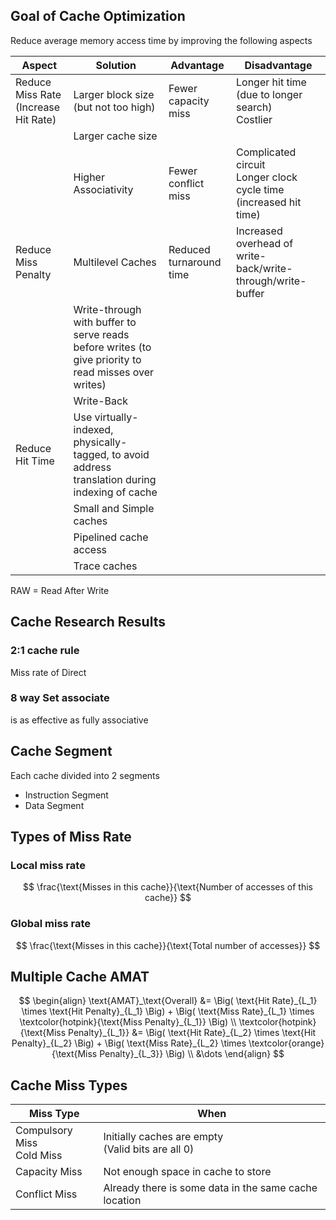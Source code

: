 ## Goal of Cache Optimization

Reduce average memory access time by improving the following aspects

| Aspect                                    | Solution                                                     | Advantage               | Disadvantage                                                 |
| ----------------------------------------- | ------------------------------------------------------------ | ----------------------- | ------------------------------------------------------------ |
| Reduce Miss Rate<br />(Increase Hit Rate) | Larger block size (but not too high)                         | Fewer capacity miss     | Longer hit time (due to longer search)<br />Costlier         |
|                                           | Larger cache size                                            |                         |                                                              |
|                                           | Higher Associativity                                         | Fewer conflict miss     | Complicated circuit<br />Longer clock cycle time (increased hit time) |
| Reduce Miss Penalty                       | Multilevel Caches                                            | Reduced turnaround time | Increased overhead of write-back/write-through/write-buffer  |
|                                           | Write-through with buffer to serve reads before writes (to give priority to read misses over writes) |                         |                                                              |
|                                           | Write-Back                                                   |                         |                                                              |
| Reduce Hit Time                           | Use virtually-indexed, physically-tagged, to avoid address translation during indexing of cache |                         |                                                              |
|                                           | Small and Simple caches                                      |                         |                                                              |
|                                           | Pipelined cache access                                       |                         |                                                              |
|                                           | Trace caches                                                 |                         |                                                              |

RAW = Read After Write

## Cache Research Results

### 2:1 cache rule

Miss rate of Direct 

### 8 way Set associate

is as effective as fully associative 

## Cache Segment

Each cache divided into 2 segments

- Instruction Segment
- Data Segment

## Types of Miss Rate

### Local miss rate

$$
\frac{\text{Misses in this cache}}{\text{Number of accesses of this cache}}
$$

### Global miss rate

$$
\frac{\text{Misses in this cache}}{\text{Total number of accesses}}
$$

## Multiple Cache AMAT

$$
\begin{align}
\text{AMAT}_\text{Overall} &=
\Big(
\text{Hit Rate}_{L_1} \times \text{Hit Penalty}_{L_1}
\Big) +
\Big(
\text{Miss Rate}_{L_1} \times \textcolor{hotpink}{\text{Miss Penalty}_{L_1}}
\Big) \\
\textcolor{hotpink}{\text{Miss Penalty}_{L_1}} &= 
\Big(
\text{Hit Rate}_{L_2} \times \text{Hit Penalty}_{L_2}
\Big)  +
\Big(
\text{Miss Rate}_{L_2} \times \textcolor{orange}{\text{Miss Penalty}_{L_3}}
\Big) \\
&\dots
\end{align}
$$

## Cache Miss Types

| Miss Type                      | When                                                   |
| ------------------------------ | ------------------------------------------------------ |
| Compulsory Miss<br />Cold Miss | Initially caches are empty<br />(Valid bits are all 0) |
| Capacity Miss                  | Not enough space in cache to store                     |
| Conflict Miss                  | Already there is some data in the same cache location  |

